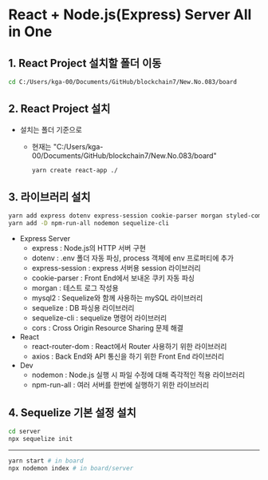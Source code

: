 # React + Node.js(Express) Server All in One

## 1. React Project 설치할 폴더 이동

```sh
cd C:/Users/kga-00/Documents/GitHub/blockchain7/New.No.083/board
```

## 2. React Project 설치

- 설치는 폴더 기준으로

  - 현재는 "C:/Users/kga-00/Documents/GitHub/blockchain7/New.No.083/board"

    ```sh
    yarn create react-app ./
    ```

## 3. 라이브러리 설치

```sh
yarn add express dotenv express-session cookie-parser morgan styled-components react-router-dom mysql2 sequelize axios cors
yarn add -D npm-run-all nodemon sequelize-cli
```

- Express Server
  - express : Node.js의 HTTP 서버 구현
  - dotenv : .env 폴더 자동 파싱, process 객체에 env 프로퍼티에 추가
  - express-session : express 서버용 session 라이브러리
  - cookie-parser : Front End에서 보내온 쿠키 자동 파싱
  - morgan : 테스트 로그 작성용
  - mysql2 : Sequelize와 함께 사용하는 mySQL 라이브러리
  - sequelize : DB 파싱용 라이브러리
  - sequelize-cli : sequelize 명령어 라이브러리
  - cors : Cross Origin Resource Sharing 문제 해결
- React
  - react-router-dom : React에서 Router 사용하기 위한 라이브러리
  - axios : Back End와 API 통신을 하기 위한 Front End 라이브러리
- Dev
  - nodemon : Node.js 실행 시 파일 수정에 대해 즉각적인 적용 라이브러리
  - npm-run-all : 여러 서버를 한번에 실행하기 위한 라이브러리

## 4. Sequelize 기본 설정 설치

```sh
cd server
npx sequelize init
```

---

```sh
yarn start # in board
npx nodemon index # in board/server
```
